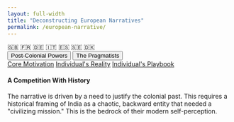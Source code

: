 ```yaml
---
layout: full-width
title: "Deconstructing European Narratives"
permalink: /european-narrative/
---
```


<div class="flag-container">
  <span title="United Kingdom" role="img" aria-label="United Kingdom Flag">🇬🇧</span>
  <span title="France" role="img" aria-label="France Flag">🇫🇷</span>
  <span title="Germany" role="img" aria-label="Germany Flag">🇩🇪</span>
  <span title="Italy" role="img" aria-label="Italy Flag">🇮🇹</span>
  <span title="Spain" role="img" aria-label="Spain Flag">🇪🇸</span>
  <span title="Sweden" role="img" aria-label="Sweden Flag">🇸🇪</span>
  <span title="Denmark" role="img" aria-label="Denmark Flag">🇩🇰</span>
</div>

<div class="tab-container">
  <div class="tab-buttons">
    <button class="tab-button active" onclick="openTab(event, 'post-colonial')">Post-Colonial Powers</button>
    <button class="tab-button" onclick="openTab(event, 'pragmatists')">The Pragmatists</button>
  </div>

  <div id="post-colonial" class="tab-content" style="display:block;">
    <div class="master-detail-container">
      <div class="master-pane">
        <a href="#pc-strategic" class="master-link active">Core Motivation</a>
        <a href="#pc-reality" class="master-link">Individual's Reality</a>
        <a href="#pc-playbook" class="master-link">Individual's Playbook</a>
      </div>
      <div class="detail-pane">
        <div id="pc-strategic" class="detail-content">
          <h4>A Competition With History</h4>
          <p>The narrative is driven by a need to justify the colonial past. This requires a historical framing of India as a chaotic, backward entity that needed a "civilizing mission." This is the bedrock of their modern self-perception.</p>
        </div>
        <div id="pc-reality" class="detail-content" style="display:none;">
          <h4>The Individual's Reality: The Condescending Gaze</h4>
          <p>The friction for an individual comes from a subtle but persistent sense of being looked down upon, of their civilization's history being treated as irrelevant. This is the direct result of Europe's historical amnesia about India's former global importance.</p>
        </div>
        <div id="pc-playbook" class="detail-content" style="display:none;">
          <h4>The Individual's Playbook</h4>
          <p>Understand that the condescension you may face is not personal; it is a reflection of their need to maintain a flattering version of their own history. Your very existence as a successful, modern Indian challenges that narrative. Your confidence is the counter-narrative.</p>
        </div>
      </div>
    </div>
  </div>

  <div id="pragmatists" class="tab-content" style="display:none;">
    <div class="master-detail-container">
      <div class="master-pane">
        <a href="#prag-strategic" class="master-link active">Core Motivation</a>
        <a href="#prag-reality" class="master-link">Individual's Reality</a>
        <a href="#prag-playbook" class="master-link">Individual's Playbook</a>
      </div>
      <div class="detail-pane">
        <div id="prag-strategic" class="detail-content">
          <h4>A Competition of Models</h4>
          <p>This narrative is less about a colonial past and more about a present-day sense of moral or procedural superiority. The motivation is to project their own national models (German economic order, Nordic social values) as the universal standard.</p>
        </div>
        <div id="prag-reality" class="detail-content" style="display:none;">
          <h4>The Individual's Reality: The "Critical" Gaze</h4>
          <p>The friction for an individual comes from a constant, often one-sided, critique. German media will focus relentlessly on India's social problems. Nordic engagement will be almost exclusively focused on a narrow set of "values." Both approaches, while sometimes well-intentioned, create a skewed and negative picture.</p>
        </div>
        <div id="prag-playbook" class="detail-content" style="display:none;">
          <h4>The Individual's Playbook</h4>
          <p>Be prepared for a "values-based" or "problems-based" critique. The response is not defensiveness, but a confident articulation of India's own complex path of development, a story they have likely never heard. Frame your counter-narrative in the language of a fellow democracy solving its own problems in its own way.</p>
        </div>
      </div>
    </div>
  </div>
</div>

<script>
  function openTab(evt, tabName) {
    var i, tabcontent, tabbuttons;
    tabcontent = document.getElementsByClassName("tab-content");
    for (i = 0; i < tabcontent.length; i++) {
      tabcontent[i].style.display = "none";
    }
    tabbuttons = document.getElementsByClassName("tab-button");
    for (i = 0; i < tabbuttons.length; i++) {
      tabbuttons[i].className = tabbuttons[i].className.replace(" active", "");
    }
    const targetTab = document.getElementById(tabName);
    targetTab.style.display = "block";
    evt.currentTarget.className += " active";
    
    initializeMasterDetail(targetTab);
  }

  function initializeMasterDetail(container) {
    const links = container.querySelectorAll('.master-link');
    const contents = container.querySelectorAll('.detail-content');

    // Set the first item as active by default
    if (links.length > 0) {
      links[0].classList.add('active');
      contents[0].style.display = 'block';
    }

    links.forEach(link => {
      link.addEventListener('click', function(e) {
        e.preventDefault();
        const targetId = this.getAttribute('href').substring(1);

        links.forEach(l => l.classList.remove('active'));
        this.classList.add('active');

        contents.forEach(content => {
          if (content.id === targetId) {
            content.style.display = 'block';
          } else {
            content.style.display = 'none';
          }
        });
      });
    });
  }

  initializeMasterDetail(document.querySelector('.tab-content[style*="display:block"]'));
</script>